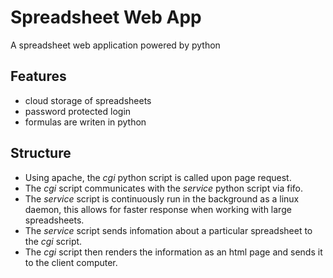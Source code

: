 # Spreadsheet Web App

A spreadsheet web application powered by python

## Features

- cloud storage of spreadsheets
- password protected login
- formulas are writen in python

## Structure

- Using apache, the *cgi* python script is called upon page request.
- The *cgi* script communicates with the *service* python script via fifo.
- The *service* script is continuously run in the background as a linux daemon, this allows for faster response when working with large spreadsheets.
- The *service* script sends infomation about a particular spreadsheet to the *cgi* script.
- The *cgi* script then renders the information as an html page and sends it to the client computer.


